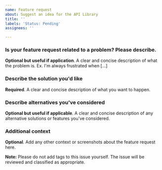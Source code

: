 ```yaml
---
name: Feature request
about: Suggest an idea for the API Library
title: ''
labels: 'Status: Pending'
assignees: ''

---
```


### Is your feature request related to a problem? Please describe.
**Optional but useful if application**. A clear and concise description of what the problem is. Ex. I'm always frustrated when [...]

### Describe the solution you'd like
**Required**. A clear and concise description of what you want to happen.

### Describe alternatives you've considered 
**Optional but useful if applicable**. A clear and concise description of any alternative solutions or features you've considered.

### Additional context
**Optional**. Add any other context or screenshots about the feature request here.

**Note:** Please do not add tags to this issue yourself. The issue will be reviewed and classified as appropriate.